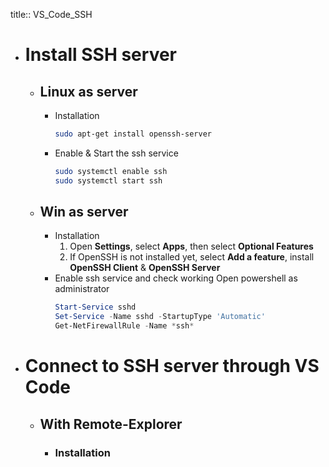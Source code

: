 title:: VS_Code_SSH

- # Install SSH server
	- ## Linux as server
		- Installation
		  ```bash
		  sudo apt-get install openssh-server
		  ```
		- Enable & Start the ssh service
		  ```bash
		  sudo systemctl enable ssh
		  sudo systemctl start ssh
		  ```
	- ## Win as server
		- Installation
		  1. Open **Settings**, select **Apps**, then select **Optional Features**
		  2. If OpenSSH is not installed yet, select **Add a feature**, install **OpenSSH Client** & **OpenSSH Server**
		- Enable ssh service and check working
		  Open powershell as administrator
		  ```powershell
		  Start-Service sshd
		  Set-Service -Name sshd -StartupType 'Automatic'
		  Get-NetFirewallRule -Name *ssh*
		  ```
- # Connect to SSH server through VS Code
	- ## With Remote-Explorer
		- ### Installation